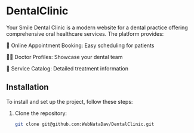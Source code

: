 # DentalClinic
Your Smile Dental Clinic is a modern website for a dental practice offering comprehensive oral healthcare services. The platform provides:

🦷 Online Appointment Booking: Easy scheduling for patients

👨‍⚕️ Doctor Profiles: Showcase your dental team

💊 Service Catalog: Detailed treatment information

## Installation

To install and set up the project, follow these steps:

1. Clone the repository:
   ```bash
   git clone git@github.com:WebNataDav/DentalClinic.git